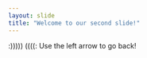 ```yaml
---
layout: slide
title: "Welcome to our second slide!"
---
```

:))))) ((((:
Use the left arrow to go back!

